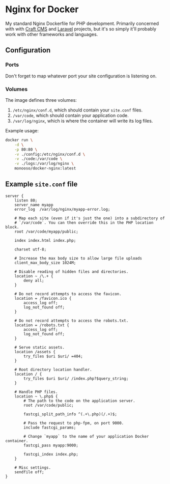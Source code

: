 # Nginx for Docker #
My standard Nginx Dockerfile for PHP development. Primarily concerned with with [Craft CMS][craft] and [Laravel][laravel] projects, but it's so simply it'll probably work with other frameworks and languages.

[craft]: https://craftcms.com/
[laravel]: https://laravel.com/

## Configuration ##

### Ports ###
Don't forget to map whatever port your site configuration is listening on.

### Volumes ###
The image defines three volumes:

1. `/etc/nginx/conf.d`, which should contain your `site.conf` files.
2. `/var/code`, which should contain your application code.
3. `/var/log/nginx`, which is where the container will write its log files.

Example usage:

```bash
docker run \
    -d \
    -p 80:80 \
    -v ./config:/etc/nginx/conf.d \
    -v ./code:/var/code \
    -v ./logs:/var/log/nginx \
    monooso/docker-nginx:latest
```

## Example `site.conf` file ##

```nginx
server {
    listen 80;
    server_name myapp
    error_log  /var/log/nginx/myapp-error.log;

    # Map each site (even if it's just the one) into a subdirectory of
    # `/var/code`. You can then override this in the PHP location block.
    root /var/code/myapp/public;

    index index.html index.php;

    charset utf-8;

    # Increase the max body size to allow large file uploads
    client_max_body_size 1024M;

    # Disable reading of hidden files and directories.
    location ~ /\.+ {
        deny all;
    }

    # Do not record attempts to access the favicon.
    location = /favicon.ico {
        access_log off;
        log_not_found off;
    }

    # Do not record attempts to access the robots.txt.
    location = /robots.txt {
        access_log off;
        log_not_found off;
    }

    # Serve static assets.
    location /assets {
        try_files $uri $uri/ =404;
    }

    # Root directory location handler.
    location / {
        try_files $uri $uri/ /index.php?$query_string;
    }

    # Handle PHP files.
    location ~ \.php$ {
        # The path to the code on the application server.
        root /var/code/public;

        fastcgi_split_path_info ^(.+\.php)(/.+)$;

        # Pass the request to php-fpm, on port 9000.
        include fastcgi_params;

        # Change `myapp` to the name of your application Docker container.
        fastcgi_pass myapp:9000;

        fastcgi_index index.php;
    }

    # Misc settings.
    sendfile off;
}
```
